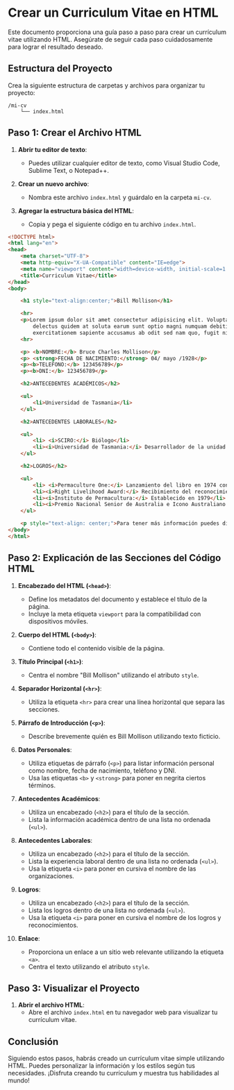 # Crear un Curriculum Vitae en HTML

Este documento proporciona una guía paso a paso para crear un currículum vitae utilizando HTML. Asegúrate de seguir cada paso cuidadosamente para lograr el resultado deseado.

## Estructura del Proyecto
Crea la siguiente estructura de carpetas y archivos para organizar tu proyecto:

```
/mi-cv
    └── index.html
```

## Paso 1: Crear el Archivo HTML

1. **Abrir tu editor de texto**:
   - Puedes utilizar cualquier editor de texto, como Visual Studio Code, Sublime Text, o Notepad++.

2. **Crear un nuevo archivo**:
   - Nombra este archivo `index.html` y guárdalo en la carpeta `mi-cv`.

3. **Agregar la estructura básica del HTML**:
   - Copia y pega el siguiente código en tu archivo `index.html`.

```html
<!DOCTYPE html>
<html lang="en">
<head>
    <meta charset="UTF-8">
    <meta http-equiv="X-UA-Compatible" content="IE=edge">
    <meta name="viewport" content="width=device-width, initial-scale=1.0">
    <title>Curriculum Vitae</title>
</head>
<body>

    <h1 style="text-align:center;">Bill Mollison</h1>

    <hr>
    <p>Lorem ipsum dolor sit amet consectetur adipisicing elit. Voluptas dolore cum ab eum esse deleniti, nobis in recusandae
        delectus quidem at soluta earum sunt optio magni numquam debitis libero. Fugiat? Lorem ipsum dolor sit amet consectetur
        exercitationem sapiente accusamus ab odit sed nam quo, fugit nihil! Perspiciatis odio dolorum esse magni provident, eos culpa neque!</p>
    <hr>

    <p> <b>NOMBRE:</b> Bruce Charles Mollison</p>
    <p> <strong>FECHA DE NACIMIENTO:</strong> 04/ mayo /1928</p>
    <p><b>TELEFONO:</b> 123456789</p>
    <p><b>DNI:</b> 123456789</p>

    <h2>ANTECEDENTES ACADÉMICOS</h2>

    <ul>
        <li>Universidad de Tasmania</li>
    </ul>

    <h2>ANTECEDENTES LABORALES</h2>

    <ul>
        <li> <i>SCIRO:</i> Biólogo</li>
        <li><i>Universidad de Tasmania:</i> Desarrollador de la unidad de psicología ambiental</li>
    </ul>

    <h2>LOGROS</h2>

    <ul>
        <li> <i>Permaculture One:</i> Lanzamiento del libro en 1974 con los principios del concepto de la permacultura</li>
        <li><i>Right Livelihood Award:</i> Recibimiento del reconocimiento ambiental en 1981</li>
        <li><i>Instituto de Permacultura:</i> Establecido en 1979</li>
        <li><i>Premio Nacional Senior de Australia e Icono Australiano del Milenio:</i> Reconocimiento adquirido en 2010</li>
    </ul>

    <p style="text-align: center;">Para tener más información puedes dirigirte a <a href="https://www.permacultura-es.org/">Permacultura.org</a> </p>
</body>
</html>
```

## Paso 2: Explicación de las Secciones del Código HTML

1. **Encabezado del HTML (`<head>`)**:
   - Define los metadatos del documento y establece el título de la página.
   - Incluye la meta etiqueta `viewport` para la compatibilidad con dispositivos móviles.

2. **Cuerpo del HTML (`<body>`)**:
   - Contiene todo el contenido visible de la página.

3. **Título Principal (`<h1>`)**:
   - Centra el nombre "Bill Mollison" utilizando el atributo `style`.

4. **Separador Horizontal (`<hr>`)**:
   - Utiliza la etiqueta `<hr>` para crear una línea horizontal que separa las secciones.

5. **Párrafo de Introducción (`<p>`)**:
   - Describe brevemente quién es Bill Mollison utilizando texto ficticio.

6. **Datos Personales**:
   - Utiliza etiquetas de párrafo (`<p>`) para listar información personal como nombre, fecha de nacimiento, teléfono y DNI.
   - Usa las etiquetas `<b>` y `<strong>` para poner en negrita ciertos términos.

7. **Antecedentes Académicos**:
   - Utiliza un encabezado (`<h2>`) para el título de la sección.
   - Lista la información académica dentro de una lista no ordenada (`<ul>`).

8. **Antecedentes Laborales**:
   - Utiliza un encabezado (`<h2>`) para el título de la sección.
   - Lista la experiencia laboral dentro de una lista no ordenada (`<ul>`).
   - Usa la etiqueta `<i>` para poner en cursiva el nombre de las organizaciones.

9. **Logros**:
   - Utiliza un encabezado (`<h2>`) para el título de la sección.
   - Lista los logros dentro de una lista no ordenada (`<ul>`).
   - Usa la etiqueta `<i>` para poner en cursiva el nombre de los logros y reconocimientos.

10. **Enlace**:
    - Proporciona un enlace a un sitio web relevante utilizando la etiqueta `<a>`.
    - Centra el texto utilizando el atributo `style`.

## Paso 3: Visualizar el Proyecto

1. **Abrir el archivo HTML**:
   - Abre el archivo `index.html` en tu navegador web para visualizar tu currículum vitae.

## Conclusión

Siguiendo estos pasos, habrás creado un currículum vitae simple utilizando HTML. Puedes personalizar la información y los estilos según tus necesidades. ¡Disfruta creando tu currículum y muestra tus habilidades al mundo!